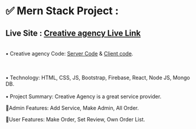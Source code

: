 # ✅ Mern Stack Project : 

## Live Site : <a href="https://creative-agency-f9083.web.app/">Creative agency Live Link</a>
<br>
• Creative agency Code:   <a href="https://github.com/AH-INSTITUTE/creative-agency-server">Server Code</a> &  <a href="https://github.com/AH-INSTITUTE/creative-agency-client">Client code</a>.

<br><br>
• Technology: HTML, CSS, JS, Bootstrap, Firebase, React, Node JS, Mongo DB.
<br><br>
• Project Summary: Creative Agency is a great service provider.
<br>
<p>🔷Admin Features:  Add Service, Make Admin, All Order.</p>
<p>🔷User Features: Make Order, Set Review, Own Order List.</p>
   

